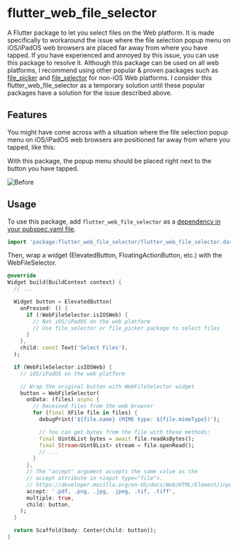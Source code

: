 # flutter_web_file_selector

A Flutter package to let you select files on the Web platform. It is made specifically to workaround the issue where the file selection popup menu on iOS/iPadOS web browsers are placed far away from where you have tapped. If you have experienced and annoyed by this issue, you can use this package to resolve it. Although this package can be used on all web platforms, I recommend using other popular & proven packages such as [file_picker](https://pub.dev/packages/file_picker) and [file_selector](https://pub.dev/packages/file_selector) for non-iOS Web platforms. I consider this flutter_web_file_selector as a temporary solution until these popular packages have a solution for the issue described above.

## Features

You might have come across with a situation where the file selection popup menu on iOS/iPadOS web browsers are positioned far away from where you tapped, like this:

With this package, the popup menu should be placed right next to the button you have tapped.

![Before](https://raw.githubusercontent.com/koichia/flutter_web_file_selector/main/images/before-after.png)

## Usage

To use this package, add `flutter_web_file_selector` as a [dependency in your pubspec.yaml file](https://flutter.dev/platform-plugins/).

```dart
import 'package:flutter_web_file_selector/flutter_web_file_selector.dart';
```

Then, wrap a widget (ElevatedButton, FloatingActionButton, etc.) with the WebFileSelector.

```dart
@override
Widget build(BuildContext context) {
  // ...

  Widget button = ElevatedButton(
    onPressed: () {
      if (!WebFileSelector.isIOSWeb) {
        // Not iOS/iPadOS on the web platform
        // Use file_selector or file_picker package to select files
      }
    },
    child: const Text('Select Files'),
  );

  if (WebFileSelector.isIOSWeb) {
    // iOS/iPadOS on the web platform

    // Wrap the original button with WebFileSelector widget
    button = WebFileSelector(
      onData: (files) async {
        // Received files from the web browser
        for (final XFile file in files) {
          debugPrint('${file.name} (MIME type: ${file.mimeType})');

          // You can get bytes from the file with these methods:
          final Uint8List bytes = await file.readAsBytes();
          final Stream<Uint8List> stream = file.openRead();
          // ...
        }
      },
      // The "accept" argument accepts the same value as the
      // accept attribute in <input type="file">.
      // https://developer.mozilla.org/en-US/docs/Web/HTML/Element/input/file#accept
      accept: '.pdf, .png, .jpg, .jpeg, .tif, .tiff',
      multiple: true,
      child: button,
    );
  }

  return Scaffold(body: Center(child: button));
}
```
